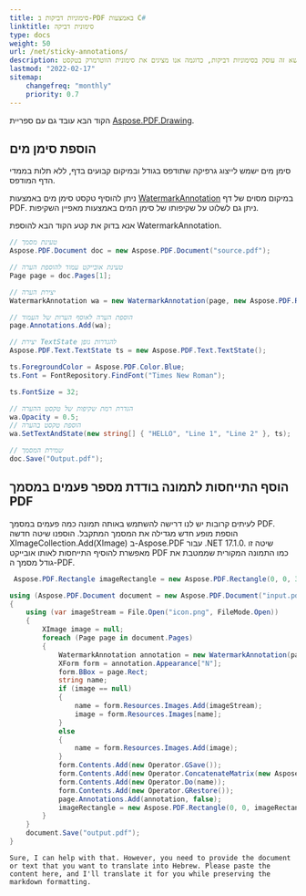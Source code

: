 ```yaml
---
title: סימוניות דביקות ב-PDF באמצעות C#
linktitle: סימונית דביקה
type: docs
weight: 50
url: /net/sticky-annotations/
description: נושא זה עוסק בסימוניות דביקות, כדוגמה אנו מציגים את סימונית הווטרמרק בטקסט.
lastmod: "2022-02-17"
sitemap:
    changefreq: "monthly"
    priority: 0.7
---
```

<script type="application/ld+json">
{
    "@context": "https://schema.org",
    "@type": "TechArticle",
    "headline": "סימוניות דביקות ב-PDF באמצעות C#",
    "alternativeHeadline": "כיצד להוסיף סימוניות דביקות ב-PDF",
    "author": {
        "@type": "Person",
        "name":"Anastasiia Holub",
        "givenName": "Anastasiia",
        "familyName": "Holub",
        "url":"https://www.linkedin.com/in/anastasiia-holub-750430225/"
    },
    "genre": "יצירת מסמכי PDF",
    "keywords": "pdf, c#, סימוניות דביקות, סימונית ווטרמרק",
    "wordcount": "302",
    "proficiencyLevel":"מתחיל",
    "publisher": {
        "@type": "Organization",
        "name": "צוות מסמכי Aspose.PDF",
        "url": "https://products.aspose.com/pdf",
        "logo": "https://www.aspose.cloud/templates/aspose/img/products/pdf/aspose_pdf-for-net.svg",
        "alternateName": "Aspose",
        "sameAs": [
            "https://facebook.com/aspose.pdf/",
            "https://twitter.com/asposepdf",
            "https://www.youtube.com/channel/UCmV9sEg_QWYPi6BJJs7ELOg/featured",
            "https://www.linkedin.com/company/aspose",
            "https://stackoverflow.com/questions/tagged/aspose",
            "https://aspose.quora.com/",
            "https://aspose.github.io/"
        ],
        "contactPoint": [
            {
                "@type": "ContactPoint",
                "telephone": "+1 903 306 1676",
                "contactType": "מכירות",
                "areaServed": "US",
                "availableLanguage": "en"
            },
            {
                "@type": "ContactPoint",
                "telephone": "+44 141 628 8900",
                "contactType": "מכירות",
                "areaServed": "GB",
                "availableLanguage": "en"
            },
            {
                "@type": "ContactPoint",
                "telephone": "+61 2 8006 6987",
                "contactType": "מכירות",
                "areaServed": "AU",
                "availableLanguage": "en"
            }
        ]
    },
    "url": "/net/sticky-annotations/",
    "mainEntityOfPage": {
        "@type": "WebPage",
        "@id": "/net/sticky-annotations/"
    },
    "dateModified": "2022-02-04",
    "description": "נושא זה עוסק בסימוניות דביקות, כדוגמה אנו מציגים את סימונית הווטרמרק בטקסט."
}
</script>
הקוד הבא עובד גם עם ספריית [Aspose.PDF.Drawing](/pdf/net/drawing/).

## הוספת סימן מים

סימן מים ישמש לייצוג גרפיקה שתודפס בגודל ובמיקום קבועים בדף, ללא תלות בממדי הדף המודפס.

ניתן להוסיף טקסט סימן מים באמצעות [WatermarkAnnotation](https://reference.aspose.com/pdf/net/aspose.pdf.annotations/watermarkannotation) במיקום מסוים של דף PDF. ניתן גם לשלוט על שקיפותו של סימן המים באמצעות מאפיין השקיפות.

אנא בדוק את קטע הקוד הבא להוספת WatermarkAnnotation.

```csharp
// טעינת מסמך
Aspose.PDF.Document doc = new Aspose.PDF.Document("source.pdf");

// טעינת אובייקט עמוד להוספת הערה
Page page = doc.Pages[1];

// יצירת הערה
WatermarkAnnotation wa = new WatermarkAnnotation(page, new Aspose.PDF.Rectangle(100, 500, 400, 600));

// הוספת הערה לאוסף הערות של העמוד
page.Annotations.Add(wa);

// יצירת TextState להגדרות גופן
Aspose.PDF.Text.TextState ts = new Aspose.PDF.Text.TextState();

ts.ForegroundColor = Aspose.PDF.Color.Blue;
ts.Font = FontRepository.FindFont("Times New Roman");

ts.FontSize = 32;

// הגדרת רמת שקיפות של טקסט ההערה
wa.Opacity = 0.5;
// הוספת טקסט בהערה
wa.SetTextAndState(new string[] { "HELLO", "Line 1", "Line 2" }, ts);

// שמירת המסמך
doc.Save("Output.pdf");
```
## הוסף התייחסות לתמונה בודדת מספר פעמים במסמך PDF

לעיתים קרובות יש לנו דרישה להשתמש באותה תמונה כמה פעמים במסמך PDF. הוספת מופע חדש מגדילה את המסמך המתקבל. הוספנו שיטה חדשה XImageCollection.Add(XImage) ב-Aspose.PDF עבור .NET 17.1.0. שיטה זו מאפשרת להוסיף התייחסות לאותו אובייקט PDF כמו התמונה המקורית שממטבת את גודל מסמך ה-PDF.

```csharp
 Aspose.PDF.Rectangle imageRectangle = new Aspose.PDF.Rectangle(0, 0, 30, 15);

using (Aspose.PDF.Document document = new Aspose.PDF.Document("input.pdf"))
{
    using (var imageStream = File.Open("icon.png", FileMode.Open))
    {
        XImage image = null;
        foreach (Page page in document.Pages)
        {
            WatermarkAnnotation annotation = new WatermarkAnnotation(page, page.Rect);
            XForm form = annotation.Appearance["N"];
            form.BBox = page.Rect;
            string name;
            if (image == null)
            {
                name = form.Resources.Images.Add(imageStream);
                image = form.Resources.Images[name];
            }
            else
            {
                name = form.Resources.Images.Add(image);
            }
            form.Contents.Add(new Operator.GSave());
            form.Contents.Add(new Operator.ConcatenateMatrix(new Aspose.PDF.Matrix(imageRectangle.Width, 0, 0, imageRectangle.Height, 0, 0)));
            form.Contents.Add(new Operator.Do(name));
            form.Contents.Add(new Operator.GRestore());
            page.Annotations.Add(annotation, false);
            imageRectangle = new Aspose.PDF.Rectangle(0, 0, imageRectangle.Width * 1.01, imageRectangle.Height * 1.01);
        }
    }
    document.Save("output.pdf");
}
```

<script type="application/ld+json">
{
    "@context": "http://schema.org",
    "@type": "SoftwareApplication",
    "name": "ספריית Aspose.PDF עבור .NET",
    "image": "https://www.aspose.cloud/templates/aspose/img/products/pdf/aspose_pdf-for-net.svg",
    "url": "https://www.aspose.com/",
    "publisher": {
        "@type": "Organization",
        "name": "Aspose.PDF",
        "url": "https://products.aspose.com/pdf",
        "logo": "https://www.aspose.cloud/templates/aspose/img/products/pdf/aspose_pdf-for-net.svg",
        "alternateName": "Aspose",
        "sameAs": [
            "https://facebook.com/aspose.pdf/",
            "https://twitter.com/asposepdf",
            "https://www.youtube.com/channel/UCmV9sEg_QWYPi6BJJs7ELOg/featured",
            "https://www.linkedin.com/company/aspose",
            "https://stackoverflow.com/questions/tagged/aspose",
            "https://aspose.quora.com/",
            "https://aspose.github.io/"
        ],
        "contactPoint": [
            {
                "@type": "ContactPoint",
                "telephone": "+1 903 306 1676",
                "contactType": "מכירות",
                "areaServed": "US",
                "availableLanguage": "en"
            },
            {
                "@type": "ContactPoint",
                "telephone": "+44 141 628 8900",
                "contactType": "מכירות",
                "areaServed": "GB",
                "availableLanguage": "en"
            },
            {
                "@type": "ContactPoint",
                "telephone": "+61 2 8006 6987",
                "contactType": "מכירות",
                "areaServed": "AU",
                "availableLanguage": "en"
            }
        ]
    },
    "offers": {
        "@type": "Offer",
        "price": "1199",
        "priceCurrency": "USD"
    },
    "applicationCategory": "ספריית עיבוד PDF עבור .NET",
    "downloadUrl": "https://www.nuget.org/packages/Aspose.PDF/",
    "operatingSystem": "Windows, MacOS, Linux",
    "screenshot": "https://docs.aspose.com/pdf/net/create-pdf-document/screenshot.png",
    "softwareVersion": "2022.1",
    "aggregateRating": {
        "@type": "AggregateRating",
        "ratingValue": "5",
        "ratingCount": "16"
    }
}
</script>
```
Sure, I can help with that. However, you need to provide the document or text that you want to translate into Hebrew. Please paste the content here, and I'll translate it for you while preserving the markdown formatting.
